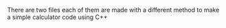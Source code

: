 There are two files each of them are made with a different method to make a simple calculator code using C++
